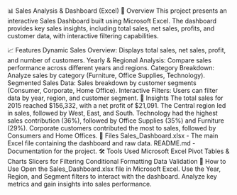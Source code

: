📊 Sales Analysis & Dashboard (Excel)
📌 Overview
This project presents an interactive Sales Dashboard built using Microsoft Excel. The dashboard provides key sales insights, including total sales, net sales, profits, and customer data, with interactive filtering capabilities.

📈 Features
Dynamic Sales Overview: Displays total sales, net sales, profit, and number of customers.
Yearly & Regional Analysis: Compare sales performance across different years and regions.
Category Breakdown: Analyze sales by category (Furniture, Office Supplies, Technology).
Segmented Sales Data: Sales breakdown by customer segments (Consumer, Corporate, Home Office).
Interactive Filters: Users can filter data by year, region, and customer segment.
🎯 Insights
The total sales for 2015 reached $156,332, with a net profit of $21,091.
The Central region led in sales, followed by West, East, and South.
Technology had the highest sales contribution (36%), followed by Office Supplies (35%) and Furniture (29%).
Corporate customers contributed the most to sales, followed by Consumers and Home Offices.
📂 Files
Sales_Dashboard.xlsx - The main Excel file containing the dashboard and raw data.
README.md - Documentation for the project.
🛠 Tools Used
Microsoft Excel
Pivot Tables & Charts
Slicers for Filtering
Conditional Formatting
Data Validation
🚀 How to Use
Open the Sales_Dashboard.xlsx file in Microsoft Excel.
Use the Year, Region, and Segment filters to interact with the dashboard.
Analyze key metrics and gain insights into sales performance.
